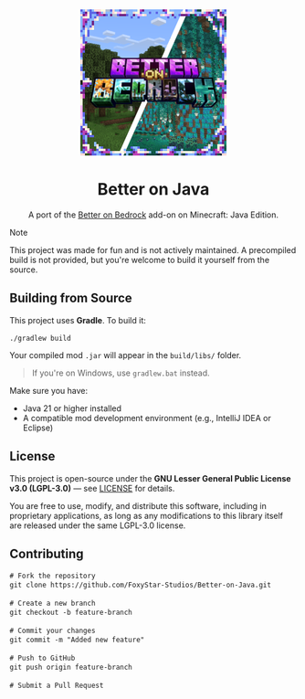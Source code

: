 <div align="center">
  <img src=".idea/icon.png" width="256" height="256" />

  # Better on Java
  A port of the [Better on Bedrock](https://www.minecraft.net/en-us/marketplace/pdp?id=6c3a6979-dc77-41c6-b19e-0071dabedf71) add-on on Minecraft: Java Edition.
</div>

> [!NOTE]
> This project was made for fun and is not actively maintained.
> A precompiled build is not provided, but you're welcome to build it yourself from the source.

## Building from Source
This project uses **Gradle**. To build it:

```shell
./gradlew build
```
Your compiled mod `.jar` will appear in the `build/libs/` folder.
> If you're on Windows, use `gradlew.bat` instead.

Make sure you have:
- Java 21 or higher installed
- A compatible mod development environment (e.g., IntelliJ IDEA or Eclipse)

## License
This project is open-source under the **GNU Lesser General Public License v3.0 (LGPL-3.0)** — see [LICENSE](./LICENSE.md) for details.

You are free to use, modify, and distribute this software, including in proprietary applications, as long as any modifications to this library itself are released under the same LGPL-3.0 license.

## Contributing
```shell
# Fork the repository
git clone https://github.com/FoxyStar-Studios/Better-on-Java.git

# Create a new branch
git checkout -b feature-branch

# Commit your changes
git commit -m "Added new feature"

# Push to GitHub
git push origin feature-branch

# Submit a Pull Request
```
